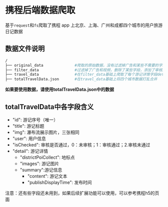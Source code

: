 # 携程后端数据爬取
基于`request`和`fs`爬取了携程 app 上北京、上海、广州和成都四个城市的用户旅游日记数据

## 数据文件说明
```bash
/
├── original_data              #爬取的原始数据，没有过滤掉广告和某些不需要的字段
├── filter_data                #过滤掉了广告和视频，删除了某些字段，添加了审核isChecked字段
├── travel_data                #在filter_data基础上爬取了每个游记详情字段detail，
├── totalTravelData.json       #在travel_data基础上将四个城市数据打乱合并

```

**如果要使用数据，请使用totalTravelData.json中的数据**

## totalTravelData中各字段含义
- "id": 游记序号（唯一）
- "title": 游记标题
- "img": 瀑布流展示图片，三张相同
- "user": 用户信息
- "isChecked": 审核是否通过，0：未审核；1：审核通过；2.审核未通过
- "detail": 游记详情
    - "districtPoiCollect": 地标点
    - "images": 游记图片
    - "summary":游记信息
        - "content": 游记文本
        - "publishDisplayTime": 发布时间

注意：还有些字段还未用到，如果后续扩展功能可以使用，可以参考携程h5的页面



